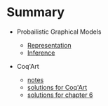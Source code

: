 # Summary

* Probailistic Graphical Models
  * [Representation](ML/PGM_1_Representation.md)
  * [Inference](ML/PGM_2_Inference.md)

* Coq'Art
  * [notes](PL/coq_art_note.md)
  * [solutions for Coq'Art](PL/coq_art_exercise.md)
  * [solutions for chapter 6](PL/coq_art_exercise_chapter6.v)

